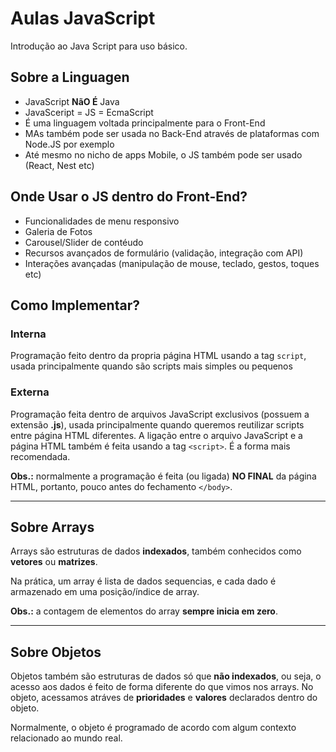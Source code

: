 # Aulas JavaScript

Introdução ao Java Script para uso básico.

## Sobre a Linguagen

- JavaScript **NãO É** Java
- JavaSceript = JS = EcmaScript
- É uma linguagem voltada principalmente para o Front-End
- MAs também pode ser usada no Back-End através de plataformas com Node.JS por exemplo
- Até mesmo no nicho de apps Mobile, o JS também pode ser usado (React, Nest etc)

## Onde Usar o JS dentro do Front-End?

- Funcionalidades de menu responsivo
- Galeria de Fotos
- Carousel/Slider de contéudo
- Recursos avançados de formulário (validação, integração com API)
- Interações avançadas (manipulação de mouse, teclado, gestos, toques etc)

## Como Implementar?

### Interna

Programação feito dentro da propria página HTML usando a tag `script`, usada principalmente quando são scripts mais simples ou pequenos

### Externa

Programação feita dentro de arquivos JavaScript exclusivos (possuem a extensão **.js**), usada principalmente quando queremos reutilizar scripts entre página HTML diferentes. A ligação entre o arquivo JavaScript e a página HTML também é feita usando a tag `<script>`. É a forma mais recomendada.

**Obs.:** normalmente a programação é feita (ou ligada) **NO FINAL** da página HTML, portanto, pouco antes do fechamento `</body>`.

---

## Sobre Arrays

Arrays são estruturas de dados **indexados**, também conhecidos como **vetores** ou **matrizes**.

Na prática, um array é lista de dados sequencias, e cada dado é armazenado em uma posição/índice de array.

**Obs.:** a contagem de elementos do array **sempre inicia em zero**.

---

## Sobre Objetos

Objetos também são estruturas de dados só que **não indexados**, ou seja, o acesso aos dados é feito de forma diferente do que vimos nos arrays. No objeto, acessamos atráves de **prioridades** e **valores** declarados dentro do objeto.

Normalmente, o objeto é programado de acordo com algum contexto relacionado ao mundo real.